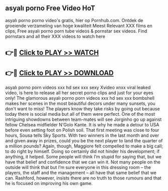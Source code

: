 ## asyalı porno Free Video HoT 

asyalı porno porno video's gratis, hier op Pornhub.com. Ontdek de groeiende verzameling van hoge kwaliteit Meest Relevant XXX films en clips,
Free asyalı porno porn tube videos & pornstar sex videos. Find pornstars and all their XXX videos to watch here


## 👉🔴 [Click to PLAY >> WATCH](http://us.freeplayer.one?title=asyalı_porno&ref=16D)

## 👉🔴 [Click to PLAY >> DOWNLOAD](http://us.freeplayer.one?title=asyalı_porno&ref=16D)


asyalı porno porn videos xxx hd sex xxx sexy Xvideo xnxx viral leaked video, is here to release all her secret porno clips and just for your eyes only! The glamorous asyalı porno porn videos xxx hd sex xxx bombshell makes her scenes in the most beautiful decors under many sunsets, you don't want to miss! The players know they take risks by going out because today there is social media but all of them were perfect. One of the most intriguing showdowns between team-mates will see Jorginho go up against fellow Chelsea midfielder N'Golo Kante. It is why he made a detour to USA before even setting foot on Polish soil. That first meeting was close to four hours, Sousa tells Sky Sports. With two winners in the last month and over and given away in prizes, could you be the next player to land the quarter of a million pounds? Again, though, Maggiore felt compelled to make a big call; to do right by himself. Doing so certainly did not hinder his development; if anything, it helped. Some people will think I’m stupid for saying that, but we have that belief and confidence that we can win it. Not many people on the outside will think that but I’m sure everyone in this dressing room – the players, the staff and the management – all have that same belief that we can. Rashford, however, insists there are no truth to those rumours and that he is focused on improving his own game.
